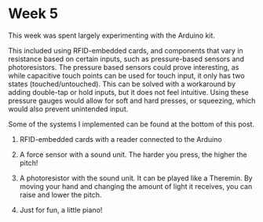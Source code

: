 # Week 5

This week was spent largely experimenting with the Arduino kit.

This included using RFID-embedded cards, and components that vary in resistance based on certain inputs, such as pressure-based sensors and photoresistors. The pressure based sensors could prove interesting, as while capacitive touch points can be used for touch input, it only has two states (touched/untouched). This can be solved with a workaround by adding double-tap or hold inputs, but it does not feel intuitive. Using these pressure gauges would allow for soft and hard presses, or squeezing, which would also prevent unintended input.

Some of the systems I implemented can be found at the bottom of this post.

1. RFID-embedded cards with a reader connected to the Arduino

2. A force sensor with a sound unit. The harder you press, the higher the pitch!

3. A photoresistor with the sound unit. It can be played like a Theremin. By moving your hand and changing the amount of light it receives, you can raise and lower the pitch.

4. Just for fun, a little piano!